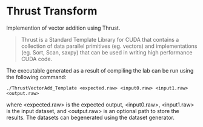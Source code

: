 # Thrust Transform
Implemention of vector addition using Thrust. 

>Thrust is a Standard Template Library for CUDA that contains a collection of data parallel primitives 
(eg. vectors) and implementations (eg. Sort, Scan, saxpy) that can be used in writing high performance 
CUDA code.

The executable generated as a result of compiling the lab can be run using the following command:

```
./ThrustVectorAdd_Template <expected.raw> <input0.raw> <input1.raw> <output.raw>
```

where <expected.raw> is the expected output, <input0.raw>, <input1.raw> is the input dataset, and <output.raw> is an optional 
path to store the results. The datasets can begenerated using the dataset generator.
